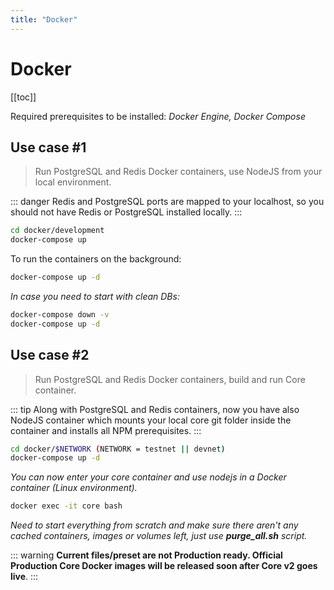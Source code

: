 ```yaml
---
title: "Docker"
---
```


# Docker

[[toc]]

Required prerequisites to be installed: *Docker Engine, Docker Compose*

## Use case #1

> Run PostgreSQL and Redis Docker containers, use NodeJS from your local environment.

::: danger
Redis and PostgreSQL ports are mapped to your localhost, so you should not have Redis or PostgreSQL installed locally.
:::

```bash
cd docker/development
docker-compose up
```

To run the containers on the background:

```bash
docker-compose up -d
```

*In case you need to start with clean DBs:*

```bash
docker-compose down -v
docker-compose up -d
```

## Use case #2

> Run PostgreSQL and Redis Docker containers, build and run Core container.

::: tip
Along with PostgreSQL and Redis containers, now you have also NodeJS container which mounts your local core git folder inside the container and installs all NPM prerequisites.
:::

```bash
cd docker/$NETWORK (NETWORK = testnet || devnet)
docker-compose up -d
```

*You can now enter your core container and use nodejs in a Docker container (Linux environment).*

```bash
docker exec -it core bash
```

*Need to start everything from scratch and make sure there aren't any cached containers, images or volumes left, just use **purge_all.sh** script.*

::: warning
**Current files/preset are not Production ready. Official Production Core Docker images will be released soon after Core v2 goes live**.
:::
